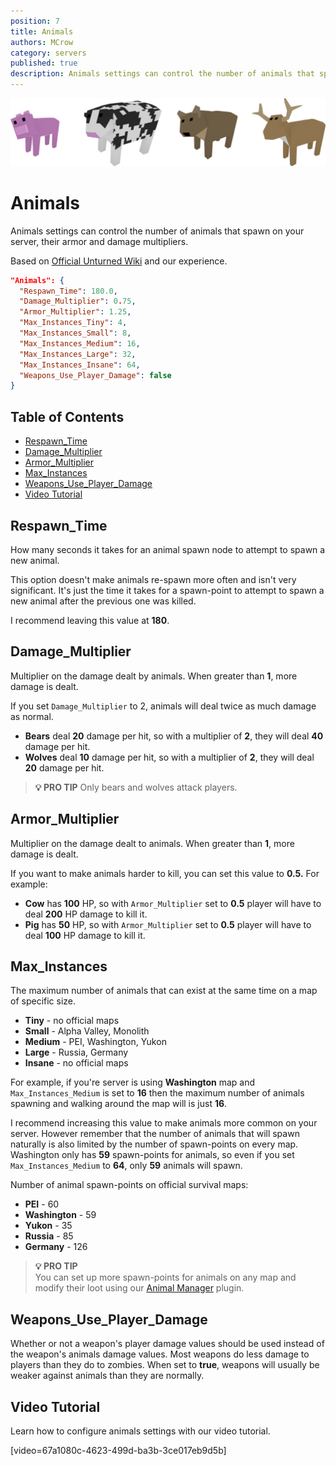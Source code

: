 ```yaml
---
position: 7
title: Animals
authors: MCrow
category: servers
published: true
description: Animals settings can control the number of animals that spawn on your server, their armor and damage multipliers.
---
```


![animals](assets/animals.png)

# Animals
Animals settings can control the number of animals that spawn on your server, their armor and damage multipliers.

Based on [Official Unturned Wiki](https://unturned.wiki.gg/wiki/Gameplay_config#Animals) and our experience.

```json
"Animals": {
  "Respawn_Time": 180.0,
  "Damage_Multiplier": 0.75,
  "Armor_Multiplier": 1.25,
  "Max_Instances_Tiny": 4,
  "Max_Instances_Small": 8,
  "Max_Instances_Medium": 16,
  "Max_Instances_Large": 32,
  "Max_Instances_Insane": 64,
  "Weapons_Use_Player_Damage": false
}
```

## Table of Contents
- [Respawn_Time](#respawn_time)
- [Damage_Multiplier](#damage_multiplier)
- [Armor_Multiplier](#armor_multiplier)
- [Max_Instances](#max_instances)
- [Weapons_Use_Player_Damage](#weapons_use_player_damage)
- [Video Tutorial](#video-tutorial)

## Respawn_Time
How many seconds it takes for an animal spawn node to attempt to spawn a new animal.  

This option doesn't make animals re-spawn more often and isn't very significant. It's just the time it takes for a spawn-point to attempt to spawn a new animal after the previous one was killed.

I recommend leaving this value at **180**.

## Damage_Multiplier
Multiplier on the damage dealt by animals. When greater than **1**, more damage is dealt.  

If you set `Damage_Multiplier` to 2, animals will deal twice as much damage as normal. 
- **Bears** deal **20** damage per hit, so with a multiplier of **2**, they will deal **40** damage per hit.
- **Wolves** deal **10** damage per hit, so with a multiplier of **2**, they will deal **20** damage per hit.

> **💡 PRO TIP**
> Only bears and wolves attack players.

## Armor_Multiplier
Multiplier on the damage dealt to animals. When greater than **1**, more damage is dealt. 

If you want to make animals harder to kill, you can set this value to **0.5.** For example:
- **Cow** has **100** HP, so with `Armor_Multiplier` set to **0.5** player will have to deal **200** HP damage to kill it.
- **Pig** has **50** HP, so with `Armor_Multiplier` set to **0.5** player will have to deal **100** HP damage to kill it.

## Max_Instances
The maximum number of animals that can exist at the same time on a map of specific size.

- **Tiny** - no official maps
- **Small** - Alpha Valley, Monolith
- **Medium** - PEI, Washington, Yukon
- **Large** - Russia, Germany
- **Insane** - no official maps

For example, if you're server is using **Washington** map and `Max_Instances_Medium` is set to **16** then the maximum number of animals spawning and walking around the map will is just **16**.

I recommend increasing this value to make animals more common on your server. However remember that the number of animals that will spawn naturally is also limited by the number of spawn-points on every map. Washington only has **59** spawn-points for animals, so even if you set `Max_Instances_Medium` to **64**, only **59** animals will spawn.

Number of animal spawn-points on official survival maps:
- **PEI** - 60
- **Washington** - 59
- **Yukon** - 35
- **Russia** - 85
- **Germany** - 126

> **💡 PRO TIP**  
> You can set up more spawn-points for animals on any map and modify their loot using our [Animal Manager](https://restoremonarchy.com/plugins/animalmanager) plugin.

## Weapons_Use_Player_Damage
Whether or not a weapon's player damage values should be used instead of the weapon's animals damage values. Most weapons do less damage to players than they do to zombies. When set to **true**, weapons will usually be weaker against animals than they are normally. 

## Video Tutorial
Learn how to configure animals settings with our video tutorial.

[video=67a1080c-4623-499d-ba3b-3ce017eb9d5b]